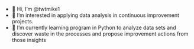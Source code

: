 - 👋 Hi, I’m @twtmike1
- 👀 I’m interested in applying data analysis in continuous improvement projects.
- 🌱 I’m currently learning program in Python to analyze data sets and discover waste in the processes and propose improvement actions from those insights


<!---
twtmike1/twtmike1 is a ✨ special ✨ repository because its `README.md` (this file) appears on your GitHub profile.
You can click the Preview link to take a look at your changes.
--->
